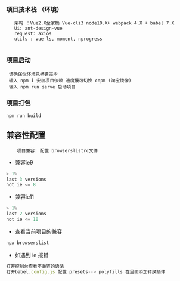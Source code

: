 ### 项目技术栈 （环境）
```
   架构 ：Vue2.X全家桶 Vue-cli3 node10.X+ webpack 4.X + babel 7.X
   Ui: ant-design-vue
   request: axios
   utils : vue-ls, moment, nprogress
   
```

### 项目启动 
```
 请确保你环境已搭建完毕
 输入 npm i 安装项目依赖 速度慢可切换 cnpm (淘宝镜像)
 输入 npm run serve 启动项目
```

### 项目打包
```
npm run build
```
## 兼容性配置
```
    项目兼容: 配置 browserslistrc文件
```
+ 兼容ie9
```javascript
> 1%
last 3 versions
not ie <= 8 
```
+ 兼容ie11
```javascript
> 1%
last 2 versions
not ie <= 10
```
+ 查看当前项目的兼容
```javascript
npx browserslist
```
+ 如遇到 ie 报错 
```javascript
打开控制台查看不兼容的语法
打开babel.config.js 配置 presets--> polyfills 在里面添加转换插件 
```